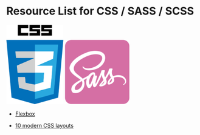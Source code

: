 # Resource List for CSS / SASS / SCSS

<p float="left">
  <img alt='CSS' src="./assets/css.png" width="150" />
  <img alt='SCSS' src="./assets/scss.png" width="170" />
</p>

- [Flexbox](https://css-tricks.com/snippets/css/a-guide-to-flexbox/)

- [10 modern CSS layouts](https://www.youtube.com/watch?v=qm0IfG1GyZU)

